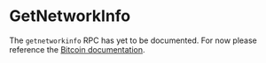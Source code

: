 # GetNetworkInfo

The `getnetworkinfo` RPC has yet to be documented. For now please
reference the
[Bitcoin documentation](https://bitcoin.org/en/developer-reference#getnetworkinfo).
